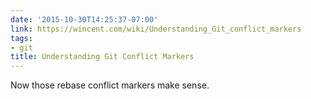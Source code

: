 ```yaml
---
date: '2015-10-30T14:25:37-07:00'
link: https://wincent.com/wiki/Understanding_Git_conflict_markers
tags:
- git
title: Understanding Git Conflict Markers
---
```


Now those rebase conflict markers make sense.
